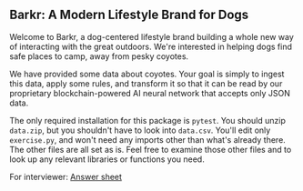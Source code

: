 ## Barkr: A Modern Lifestyle Brand for Dogs

Welcome to Barkr, a dog-centered lifestyle brand building a whole new way
of interacting with the great outdoors. We're interested in helping dogs
find safe places to camp, away from pesky coyotes.

We have provided some data about coyotes. Your goal is simply to ingest this
data, apply some rules, and transform it so that it can be read by our
proprietary blockchain-powered AI neural network that accepts only JSON data.

The only required installation for this package is `pytest`. You should unzip
`data.zip`, but you shouldn't have to look into `data.csv`. You'll edit only
`exercise.py`, and won't need any imports other than what's already there. The
other files are all set as is. Feel free to examine those other files and to
look up any relevant libraries or functions you need.

For interviewer: [Answer sheet](https://docs.google.com/document/d/1bkcSGbDWCirqOXysITPtZAyVOfLIHLd4mrjcaxQKMqE/)

